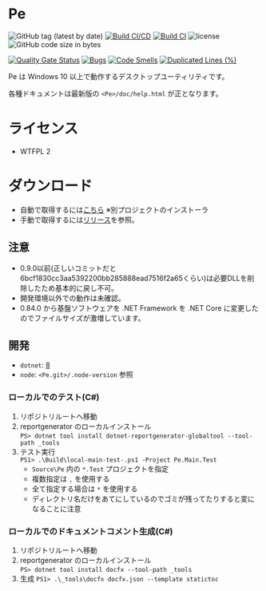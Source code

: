 # Pe

![GitHub tag (latest by date)](https://img.shields.io/github/v/tag/sk-0520/Pe?color=orange&label=version)
[![Build CI/CD](https://github.com/sk-0520/Pe/actions/workflows/build-ci-cd.yml/badge.svg?branch=master)](https://github.com/sk-0520/Pe/actions/workflows/build-ci-cd.yml)
[![Build CI](https://github.com/sk-0520/Pe/actions/workflows/build-ci-only.yml/badge.svg)](https://github.com/sk-0520/Pe/actions/workflows/build-ci-only.yml)
![license](https://img.shields.io/github/license/sk-0520/Pe?style=flat)
![GitHub code size in bytes](https://img.shields.io/github/languages/code-size/sk-0520/Pe)

[![Quality Gate Status](https://sonarcloud.io/api/project_badges/measure?project=sk-0520_Pe&metric=alert_status)](https://sonarcloud.io/summary/new_code?id=sk-0520_Pe)
[![Bugs](https://sonarcloud.io/api/project_badges/measure?project=sk-0520_Pe&metric=bugs)](https://sonarcloud.io/summary/new_code?id=sk-0520_Pe)
[![Code Smells](https://sonarcloud.io/api/project_badges/measure?project=sk-0520_Pe&metric=code_smells)](https://sonarcloud.io/summary/new_code?id=sk-0520_Pe)
[![Duplicated Lines (%)](https://sonarcloud.io/api/project_badges/measure?project=sk-0520_Pe&metric=duplicated_lines_density)](https://sonarcloud.io/summary/new_code?id=sk-0520_Pe)

Pe は Windows 10 以上で動作するデスクトップユーティリティです。

各種ドキュメントは最新版の `<Pe>/doc/help.html` が正となります。

# ライセンス

* WTFPL 2

# ダウンロード

* 自動で取得するには[こちら](https://github.com/sk-0520/Pe.Installer/releases/latest/download/Pe.Installer.exe) ※別プロジェクトのインストーラ
* 手動で取得するには[リリース](https://github.com/sk-0520/Pe/releases)を参照。

## 注意

* 0.9.0以前(正しいコミットだと6bcf1830cc3aa5392200bb285888ead7516f2a65くらい)は必要DLLを削除したため基本的に戻し不可。
* 開発環境以外での動作は未確認。
* 0.84.0 から基盤ソフトウェアを .NET Framework を .NET Core に変更したのでファイルサイズが激増しています。

## 開発

* `dotnet`: [8](https://dotnet.microsoft.com/download/dotnet/8.0)
* `node`: `<Pe.git>/.node-version` 参照

### ローカルでのテスト(C#)

1. リポジトリルートへ移動
1. reportgenerator のローカルインストール  
   `PS> dotnet tool install dotnet-reportgenerator-globaltool --tool-path _tools`
1. テスト実行  
   `PS1> .\Build\local-main-test-.ps1 -Project Pe.Main.Test`
   * `Source\Pe` 内の `*.Test` プロジェクトを指定
   * 複数指定は `,` を使用する
   * 全て指定する場合は `*` を使用する
   * ディレクトリ名だけをあてにしているのでゴミが残ってたりすると変になることに注意

### ローカルでのドキュメントコメント生成(C#)

1. リポジトリルートへ移動
1. reportgenerator のローカルインストール  
   `PS> dotnet tool install docfx --tool-path _tools`
1. 生成
   `PS1> .\_tools\docfx docfx.json --template statictoc`
